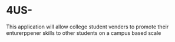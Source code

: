 # 4US-
This application will allow college student venders to promote their enturerppener skills to other students on a campus based scale 
